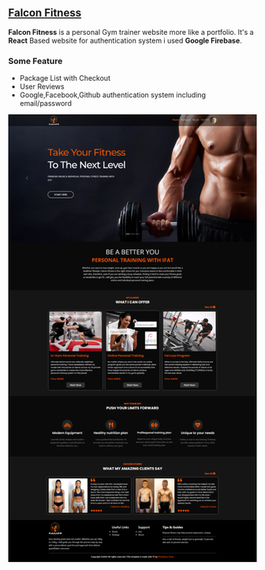   <h2><a target="__blank" href="https://falcon-fitness-63a57.web.app/">Falcon Fitness</a></h2>
 <p>
 <strong>Falcon Fitness</strong> is a personal  Gym trainer website more like a portfolio. It's a <strong>React</strong> Based website for authentication system i used <strong>Google Firebase</strong>.
 </p>
 <h3><strong>Some Feature</strong></h3>
 <ul>
 <li>Package  List with Checkout</li>
 <li>User Reviews</li>
 <li>Google,Facebook,Github authentication system including  email/password</li>
 </ul>


<img src="./src/resource/thumbnail.png">
